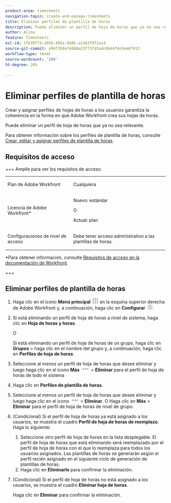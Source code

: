 ```yaml
---
product-area: timesheets
navigation-topic: create-and-manage-timesheets
title: Eliminar perfiles de plantilla de horas
description: Puede eliminar un perfil de hoja de horas que ya no sea relevante.
author: Alina
feature: Timesheets
exl-id: 1fb39f74-205b-485e-9e8b-a2ab3f9f1ac4
source-git-commit: a94f358e7d4b8a23ff37d1adc0644f4e3ee6f013
workflow-type: tm+mt
source-wordcount: '289'
ht-degree: 28%

---
```


# Eliminar perfiles de plantilla de horas

<!--Audited:6/2025-->

Crear y asignar perfiles de hojas de horas a los usuarios garantiza la coherencia en la forma en que Adobe Workfront crea sus hojas de horas.

Puede eliminar un perfil de hoja de horas que ya no sea relevante.

Para obtener información sobre los perfiles de plantilla de horas, consulte [Crear, editar y asignar perfiles de plantilla de horas](../../timesheets/create-and-manage-timesheets/create-timesheet-profiles.md).

## Requisitos de acceso

+++ Amplíe para ver los requisitos de acceso. 

<table style="table-layout:auto"> 
 <col> 
 <col> 
 <tbody> 
  <tr> 
   <td role="rowheader">Plan de Adobe Workfront</td> 
   <td> <p>Cualquiera</p> </td> 
  </tr> 
  <tr> 
   <td role="rowheader">Licencia de Adobe Workfront*</td> 
   <td> <p>Nuevo: estándar</p>
   O
   <p>Actual: plan </p> </td> 
  </tr> 
  <tr> 
   <td role="rowheader">Configuraciones de nivel de acceso</td> 
   <td> <p>Debe tener acceso administrativo a las plantillas de horas. </p>  </td> 
  </tr> 
 </tbody> 
</table>

*Para obtener información, consulte [Requisitos de acceso en la documentación de Workfront](/help/quicksilver/administration-and-setup/add-users/access-levels-and-object-permissions/access-level-requirements-in-documentation.md).

+++

## Eliminar perfiles de plantilla de horas

1. Haga clic en el icono **Menú principal** ![](assets/main-menu-icon.png) en la esquina superior derecha de Adobe Workfront y, a continuación, haga clic en **Configurar** ![](assets/gear-icon-settings.png).

1. Si está eliminando un perfil de hoja de horas a nivel de sistema, haga clic en **Hoja de horas y horas**.

   O

   Si está eliminando un perfil de hoja de horas de un grupo, haga clic en **Grupos** > haga clic en el nombre del grupo y, a continuación, haga clic en **Perfiles de hoja de horas**.
1. Seleccione al menos un perfil de hoja de horas que desee eliminar y luego haga clic en el icono **Más** ![](assets/more-icon.png) > **Eliminar** para el perfil de hoja de horas de todo el sistema

1. Haga clic en **Perfiles de plantilla de horas**.
1. Seleccione al menos un perfil de hoja de horas que desee eliminar y luego haga clic en el icono ![más icono](assets/more-icon.png) > **Eliminar**.
O
Haga clic en **Más** > **Eliminar** para el perfil de hoja de horas de nivel de grupo.
1. (Condicional) Si el perfil de hoja de horas ya está asignado a los usuarios, se muestra el cuadro **Perfil de hoja de horas de reemplazo**. Haga lo siguiente:
   1. Seleccione otro perfil de hoja de horas en la lista desplegable. El perfil de hoja de horas que está eliminando será reemplazado por el perfil de hoja de horas con el que lo reemplaza para todos los usuarios asignados. Las plantillas de horas se generarán según el perfil recién asignado en el siguiente ciclo de generación de plantillas de horas.
   1. Haga clic en **Eliminarlo** para confirmar la eliminación.
1. (Condicional) Si el perfil de hoja de horas no está asignado a los usuarios, se muestra el cuadro **Eliminar hoja de horas**.

   Haga clic en **Eliminar** para confirmar la eliminación.
